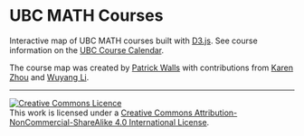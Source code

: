 # UBC MATH Courses

Interactive map of UBC MATH courses built with [D3.js](https://d3js.org). See course information on the [UBC Course Calendar](http://www.calendar.ubc.ca/vancouver/courses.cfm?page=code&code=MATH).

The course map was created by [Patrick Walls](https://patrickwalls.github.io/) with contributions from [Karen Zhou](https://github.com/zzzzzyzzzzz) and [Wuyang Li](https://github.com/LeoLee5566).

---

<a rel="license" href="http://creativecommons.org/licenses/by-nc-sa/4.0/"><img alt="Creative Commons Licence" style="border-width:0" src="https://i.creativecommons.org/l/by-nc-sa/4.0/88x31.png" /></a><br />This work is licensed under a <a rel="license" href="http://creativecommons.org/licenses/by-nc-sa/4.0/">Creative Commons Attribution-NonCommercial-ShareAlike 4.0 International License</a>.